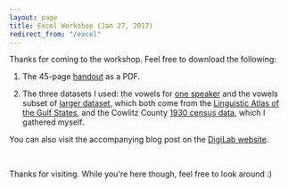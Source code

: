 ```yaml
---
layout: page
title: Excel Workshop (Jan 27, 2017)
redirect_from: "/excel"
---
```


Thanks for coming to the workshop. Feel free to download the following: 

1) The 45-page <a href="/downloads/170127-ExcelWorkshop.pdf" title="download Excel handout">handout</a> as a PDF.

2) The three datasets I used: the vowels for 
<a href="http://digi.uga.edu/wp-content/uploads/sites/9/2017/01/vowels_oneSpeaker.xlsx" title="vowels dataset" class="within">one speaker</a> and the vowels subset of <a href="http://digi.uga.edu/wp-content/uploads/sites/9/2017/01/vowels_1.xlsx" title="vowels dataset">larger dataset</a>, which both come from the <a href="http://www.lap.uga.edu" title="Linguistic Atlas Project" class="dot">Linguistic Atlas of the Gulf States</a>, and the Cowlitz County <a href="http://digi.uga.edu/wp-content/uploads/sites/9/2017/01/cowlitzData.xlsx" title="Cowlitz County census dataset">1930 census data</a>, which I gathered myself.

You can also visit the accompanying blog post on the <a href="https://digi.uga.edu/news/be-a-data-magician/" title="DigiLab blog post" class="dot">DigiLab website</a>.

<br/>

Thanks for visiting. While you're here though, feel free to look around :)